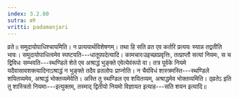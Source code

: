 ```yaml
---
index: 3.2.80
sutra: व्रते
vritti: padamanjari
---
```


 व्रते॥ समुदायोपाधिश्चायमिति। न प्रत्ययार्थविशेषणम्। तथा हि सति व्रत एव कर्तरि प्रत्ययः स्यान्न तद्वतीति भावः। समुदायोपाधित्वमेव स्पष्टयति---धातूपपदेत्यादि। कामचारःउइच्छाप्रवृत्तिः, तत्प्राप्तौ सत्यां नियमः, स च द्विविधः सम्भवति---स्थण्डिले शेते एव अश्राद्धं भुङ्क्ते एवेत्येवंरूपो वा। तत्र पूर्वके नियमे यदैवासावशक्त्यादिनाऽश्राद्धं न भुङ्क्ते तदैव व्रतलोपः प्राप्नोति। न चैवंविधं शास्त्रमस्ति---स्थण्डिले शयितव्यमेव, अश्राद्धं भोक्तव्यमेवेति। अस्ति तु स्थण्डिल एव शयितव्यम्, अश्राद्धमेव भोक्तव्यमिति। ठ्व्रतेऽ इति तु शास्त्रितो नियमाः---इत्युक्तम्, तस्माद् द्वितीयो नियमो विज्ञायत इत्याह---सति शयन इत्यादि॥